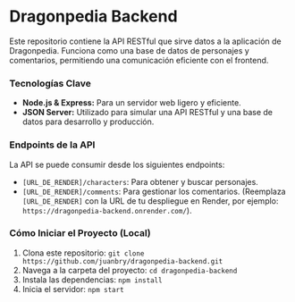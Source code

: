 # Dragonpedia Backend

Este repositorio contiene la API RESTful que sirve datos a la aplicación de Dragonpedia. Funciona como una base de datos de personajes y comentarios, permitiendo una comunicación eficiente con el frontend.

### Tecnologías Clave
- **Node.js & Express:** Para un servidor web ligero y eficiente.
- **JSON Server:** Utilizado para simular una API RESTful y una base de datos para desarrollo y producción.

### Endpoints de la API
La API se puede consumir desde los siguientes endpoints:
- `[URL_DE_RENDER]/characters`: Para obtener y buscar personajes.
- `[URL_DE_RENDER]/comments`: Para gestionar los comentarios.
  (Reemplaza `[URL_DE_RENDER]` con la URL de tu despliegue en Render, por ejemplo: `https://dragonpedia-backend.onrender.com/`).

### Cómo Iniciar el Proyecto (Local)
1.  Clona este repositorio: `git clone https://github.com/juanbry/dragonpedia-backend.git`
2.  Navega a la carpeta del proyecto: `cd dragonpedia-backend`
3.  Instala las dependencias: `npm install`
4.  Inicia el servidor: `npm start`
